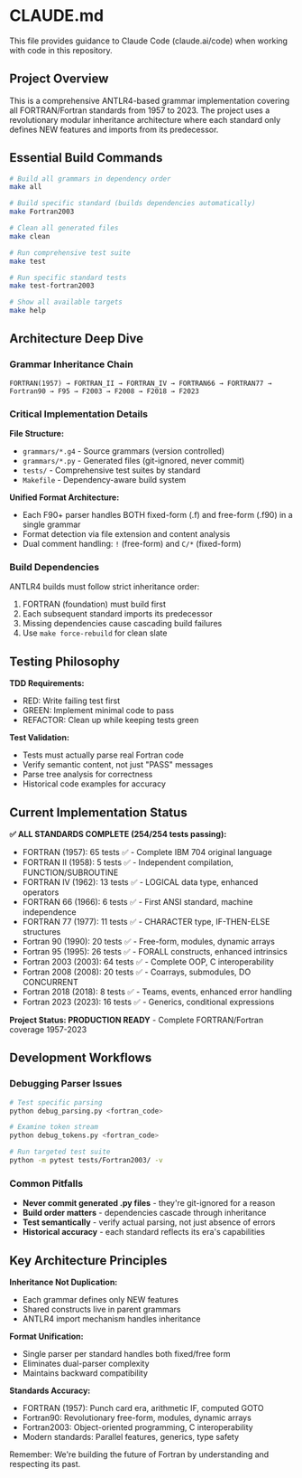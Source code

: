 # CLAUDE.md

This file provides guidance to Claude Code (claude.ai/code) when working with code in this repository.

## Project Overview

This is a comprehensive ANTLR4-based grammar implementation covering all FORTRAN/Fortran standards from 1957 to 2023. The project uses a revolutionary modular inheritance architecture where each standard only defines NEW features and imports from its predecessor.

## Essential Build Commands

```bash
# Build all grammars in dependency order
make all

# Build specific standard (builds dependencies automatically)
make Fortran2003

# Clean all generated files
make clean

# Run comprehensive test suite
make test

# Run specific standard tests
make test-fortran2003

# Show all available targets
make help
```

## Architecture Deep Dive

### Grammar Inheritance Chain
```
FORTRAN(1957) → FORTRAN_II → FORTRAN_IV → FORTRAN66 → FORTRAN77 → Fortran90 → F95 → F2003 → F2008 → F2018 → F2023
```

### Critical Implementation Details

**File Structure:**
- `grammars/*.g4` - Source grammars (version controlled)
- `grammars/*.py` - Generated files (git-ignored, never commit)
- `tests/` - Comprehensive test suites by standard
- `Makefile` - Dependency-aware build system

**Unified Format Architecture:**
- Each F90+ parser handles BOTH fixed-form (.f) and free-form (.f90) in a single grammar
- Format detection via file extension and content analysis
- Dual comment handling: `!` (free-form) and `C/*` (fixed-form)

### Build Dependencies

ANTLR4 builds must follow strict inheritance order:
1. FORTRAN (foundation) must build first
2. Each subsequent standard imports its predecessor
3. Missing dependencies cause cascading build failures
4. Use `make force-rebuild` for clean slate

## Testing Philosophy

**TDD Requirements:**
- RED: Write failing test first
- GREEN: Implement minimal code to pass
- REFACTOR: Clean up while keeping tests green

**Test Validation:**
- Tests must actually parse real Fortran code
- Verify semantic content, not just "PASS" messages
- Parse tree analysis for correctness
- Historical code examples for accuracy

## Current Implementation Status

**✅ ALL STANDARDS COMPLETE (254/254 tests passing):**
- FORTRAN (1957): 65 tests ✅ - Complete IBM 704 original language
- FORTRAN II (1958): 5 tests ✅ - Independent compilation, FUNCTION/SUBROUTINE
- FORTRAN IV (1962): 13 tests ✅ - LOGICAL data type, enhanced operators  
- FORTRAN 66 (1966): 6 tests ✅ - First ANSI standard, machine independence
- FORTRAN 77 (1977): 11 tests ✅ - CHARACTER type, IF-THEN-ELSE structures
- Fortran 90 (1990): 20 tests ✅ - Free-form, modules, dynamic arrays
- Fortran 95 (1995): 26 tests ✅ - FORALL constructs, enhanced intrinsics
- Fortran 2003 (2003): 64 tests ✅ - Complete OOP, C interoperability
- Fortran 2008 (2008): 20 tests ✅ - Coarrays, submodules, DO CONCURRENT
- Fortran 2018 (2018): 8 tests ✅ - Teams, events, enhanced error handling
- Fortran 2023 (2023): 16 tests ✅ - Generics, conditional expressions

**Project Status: PRODUCTION READY** - Complete FORTRAN/Fortran coverage 1957-2023

## Development Workflows

### Debugging Parser Issues

```bash
# Test specific parsing
python debug_parsing.py <fortran_code>

# Examine token stream  
python debug_tokens.py <fortran_code>

# Run targeted test suite
python -m pytest tests/Fortran2003/ -v
```

### Common Pitfalls

- **Never commit generated .py files** - they're git-ignored for a reason
- **Build order matters** - dependencies cascade through inheritance
- **Test semantically** - verify actual parsing, not just absence of errors
- **Historical accuracy** - each standard reflects its era's capabilities

## Key Architecture Principles

**Inheritance Not Duplication:**
- Each grammar defines only NEW features
- Shared constructs live in parent grammars
- ANTLR4 import mechanism handles inheritance

**Format Unification:**
- Single parser per standard handles both fixed/free form
- Eliminates dual-parser complexity
- Maintains backward compatibility

**Standards Accuracy:**
- FORTRAN (1957): Punch card era, arithmetic IF, computed GOTO
- Fortran90: Revolutionary free-form, modules, dynamic arrays  
- Fortran2003: Object-oriented programming, C interoperability
- Modern standards: Parallel features, generics, type safety

Remember: We're building the future of Fortran by understanding and respecting its past.